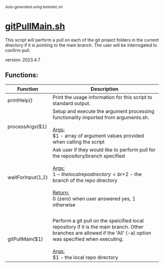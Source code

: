 <small><i>Auto-generated using bashdoc.sh</i></small>
# [gitPullMain.sh](../gitPullMain.sh)

 This script will perform a pull on each of the git project folders in the
 current directory if it is pointing to the main branch.  The user will
 be interrogated to confirm pull.
 
 version: 2023.4.7


## Functions:
| Function | Description |
|----------|-------------|
| printHelp() | Print the usage information for this script to standard output.   |
| processArgs($1) | Setup and execute the argument processing functionality imported from arguments.sh.    <br><br><u>Args:</u><br>$1 - array of argument values provided when calling the script  <br> |
| waitForInput($1,$2) | Ask user if they would like to perform pull for the repository/branch specified    <br><br><u>Args:</u><br>$1 - the local repo directory  <br>$2 - the branch of the repo directory  <br><br><u>Return:</u><br>0 (zero) when user answered yes, 1 otherwise<br> |
| gitPullMain($1) | Perform a git pull on the speicified local repository if it is the main branch.  Other branches are allowed if the 'All' (-a) option was specified when executing.    <br><br><u>Args:</u><br>$1 - the local repo directory  <br> |
